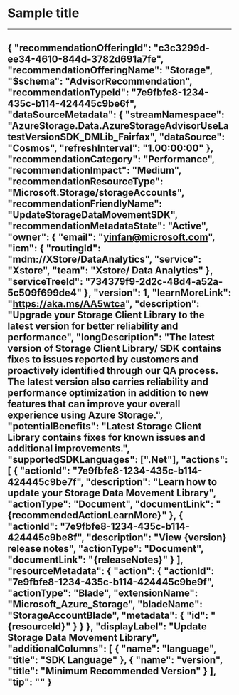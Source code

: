 <properties
    pageTitle="Update your Storage Data Movement Library to the latest version"
    description="Update your Storage Data Movement Library to the latest version"
    authors="yinfan"
    ms.author="xdataanalytics"
    articleId="02cfb5ef-z9b0-3522-8743-142gceb10057_Fairfax"
    selfHelpType="advisorRecommendationMetadata"
    cloudEnvironments="Fairfax"
/>
# Sample title
---
{
  "recommendationOfferingId": "c3c3299d-ee34-4610-844d-3782d691a7fe",
  "recommendationOfferingName": "Storage",
  "$schema": "AdvisorRecommendation",
  "recommendationTypeId": "7e9fbfe8-1234-435c-b114-424445c9be6f",
  "dataSourceMetadata": {
    "streamNamespace": "AzureStorage.Data.AzureStorageAdvisorUseLatestVersionSDK_DMLib_Fairfax",
    "dataSource": "Cosmos",
    "refreshInterval": "1.00:00:00"
  },
  "recommendationCategory": "Performance",
  "recommendationImpact": "Medium",
  "recommendationResourceType": "Microsoft.Storage/storageAccounts",
  "recommendationFriendlyName": "UpdateStorageDataMovementSDK",
  "recommendationMetadataState": "Active",
  "owner": {
    "email": "yinfan@microsoft.com",
    "icm": {
      "routingId": "mdm://XStore/DataAnalytics",
      "service": "Xstore",
      "team": "Xstore/ Data Analytics"
    },
    "serviceTreeId": "734379f9-2d2c-48d4-a52a-5c509f699de4"
  },
  "version": 1,
  "learnMoreLink": "https://aka.ms/AA5wtca",
  "description": "Upgrade your Storage Client Library to the latest version for better reliability and performance",
  "longDescription": "The latest version of Storage Client Library/ SDK contains fixes to issues reported by customers and proactively identified through our QA process. The latest version also carries reliability and performance optimization in addition to new features that can improve your overall experience using Azure Storage.",
  "potentialBenefits": "Latest Storage Client Library contains fixes for known issues and additional improvements.",
  "supportedSDKLanguages": [".Net"],
  "actions": [
    {
      "actionId": "7e9fbfe8-1234-435c-b114-424445c9be7f",
      "description": "Learn how to update your Storage Data Movement Library",
      "actionType": "Document",
      "documentLink": "{recommendedActionLearnMore}"
    },
    {
      "actionId": "7e9fbfe8-1234-435c-b114-424445c9be8f",
      "description": "View {version} release notes",
      "actionType": "Document",
      "documentLink": "{releaseNotes}"
    }
  ],
  "resourceMetadata": {
    "action": {
      "actionId": "7e9fbfe8-1234-435c-b114-424445c9be9f",
      "actionType": "Blade",
      "extensionName": "Microsoft_Azure_Storage",
      "bladeName": "StorageAccountBlade",
       "metadata": {
        "id": "{resourceId}"
      }
	}
  },
  "displayLabel": "Update Storage Data Movement Library",
  "additionalColumns": [
    {
      "name": "language",
      "title": "SDK Language"
    },
    {
      "name": "version",
      "title": "Minimum Recommended Version"
    }
  ],
  "tip": ""
}
---

